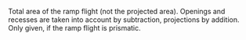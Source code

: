 ﻿Total area of the ramp flight (not the projected area). Openings and recesses are taken into account by subtraction, projections by addition. Only given, if the ramp flight is prismatic.
